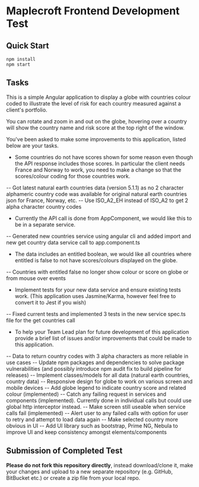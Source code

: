 # Maplecroft Frontend Development Test

## Quick Start

```
npm install
npm start
```

## Tasks

This is a simple Angular application to display a globe with countries colour coded to illustrate the level of risk for each country measured against a client's portfolio.

You can rotate and zoom in and out on the globe, hovering over a country will show the country name and risk score at the top right of the window.

You've been asked to make some improvements to this application, listed below are your tasks.

* Some countries do not have scores shown for some reason even though the API response includes those scores. In particular the client needs France and Norway to work, you need to make a change so that the scores/colour coding for those countries work.

-- Got latest natural earth countries data (version 5.1.1) as no 2 character alphameric country code was available for original natural earth countries json for France, Norway, etc.
-- Use ISO_A2_EH instead of ISO_A2 to get 2 alpha character country codes

* Currently the API call is done from AppComponent, we would like this to be in a separate service.

-- Generated new countries service using angular cli and added import and new get country data service call to app.component.ts

* The data includes an entitled boolean, we would like all countries where entitled is false to not have scores/colours displayed on the globe.

-- Countries with entitled false no longer show colour or score on globe or from mouse over events

* Implement tests for your new data service and ensure existing tests work. (This application uses Jasmine/Karma, however feel free to convert it to Jest if you wish)

-- Fixed current tests and implemented 3 tests in the new service spec.ts file for the get countries call

* To help your Team Lead plan for future development of this application provide a brief list of issues and/or improvements that could be made to this application.

-- Data to return country codes with 3 alpha characters as more reliable in use cases
-- Update npm packages and dependencies to solve package vulnerabilities (and possibly introduce npm audit fix to build pipeline for releases)
-- Implement classes/models for all data (natural earth countries, country data)
-- Responsive design for globe to work on various screen and mobile devices
-- Add globe legend to indicate country score and related colour (implemented)
-- Catch any failing request in services and components (implemented). Currently done in individual calls but could use global http interceptor instead.
-- Make screen still useable when service calls fail (implemented)
-- Alert user to any failed calls with option for user to retry and attempt to load data again
-- Make selected country more obvious in UI
-- Add UI library such as bootstrap, Prime NG, Nebula to improve UI and keep consistency amongst elements/components

## Submission of Completed Test

**Please do not fork this repository directly**, instead download/clone it, make your changes and upload to a new separate repository (e.g. GitHub, BitBucket etc.) or create a zip file from your local repo.

